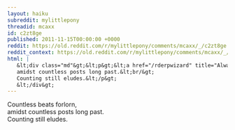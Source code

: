 ```yaml
---
layout: haiku
subreddit: mylittlepony
threadid: mcaxx
id: c2zt8ge
published: 2011-11-15T00:00:00 +0000
reddit: https://old.reddit.com/r/mylittlepony/comments/mcaxx/_/c2zt8ge
reddit_context: https://old.reddit.com/r/mylittlepony/comments/mcaxx/_/c2zt8ge?context=3
html: |
   &lt;div class="md"&gt;&lt;p&gt;&lt;a href="/rderpwizard" title="Always Relevant / Half-Assed Ninja Editing / Paper Bag Princess"&gt;&lt;/a&gt; Countless beats forlorn,&lt;br/&gt;
   amidst countless posts long past.&lt;br/&gt;
   Counting still eludes.&lt;/p&gt;
   &lt;/div&gt;
---
```


[](/rderpwizard "Always Relevant / Half-Assed Ninja Editing / Paper Bag Princess") Countless beats forlorn,  
amidst countless posts long past.  
Counting still eludes.